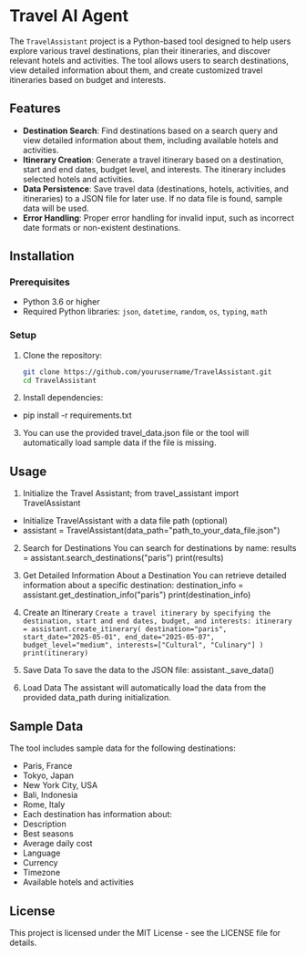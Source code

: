 # Travel AI Agent

The `TravelAssistant` project is a Python-based tool designed to help users explore various travel destinations, plan their itineraries, and discover relevant hotels and activities. The tool allows users to search destinations, view detailed information about them, and create customized travel itineraries based on budget and interests.

## Features

- **Destination Search**: Find destinations based on a search query and view detailed information about them, including available hotels and activities.
- **Itinerary Creation**: Generate a travel itinerary based on a destination, start and end dates, budget level, and interests. The itinerary includes selected hotels and activities.
- **Data Persistence**: Save travel data (destinations, hotels, activities, and itineraries) to a JSON file for later use. If no data file is found, sample data will be used.
- **Error Handling**: Proper error handling for invalid input, such as incorrect date formats or non-existent destinations.

## Installation

### Prerequisites
- Python 3.6 or higher
- Required Python libraries: `json`, `datetime`, `random`, `os`, `typing`, `math`

### Setup

1. Clone the repository:
   ```bash
   git clone https://github.com/yourusername/TravelAssistant.git
   cd TravelAssistant

2. Install dependencies:
- pip install -r requirements.txt
3. You can use the provided travel_data.json file or the tool will automatically load sample data if the file is missing.

## Usage
1. Initialize the Travel Assistant;
from travel_assistant import TravelAssistant
- Initialize TravelAssistant with a data file path (optional)
- assistant = TravelAssistant(data_path="path_to_your_data_file.json")
2. Search for Destinations
You can search for destinations by name:
results = assistant.search_destinations("paris")
print(results)
3. Get Detailed Information About a Destination
You can retrieve detailed information about a specific destination:
destination_info = assistant.get_destination_info("paris")
print(destination_info)
4. Create an Itinerary
`Create a travel itinerary by specifying the destination, start and end dates, budget, and interests:
itinerary = assistant.create_itinerary(
    destination="paris",
    start_date="2025-05-01",
    end_date="2025-05-07",
    budget_level="medium",
    interests=["Cultural", "Culinary"]
)
print(itinerary)`

5. Save Data
To save the data to the JSON file:
assistant._save_data()

6. Load Data
The assistant will automatically load the data from the provided data_path during initialization.

## Sample Data
The tool includes sample data for the following destinations:
- Paris, France
- Tokyo, Japan
- New York City, USA
- Bali, Indonesia
- Rome, Italy
- Each destination has information about:
- Description
- Best seasons
- Average daily cost
- Language
- Currency
- Timezone
- Available hotels and activities

## License
This project is licensed under the MIT License - see the LICENSE file for details.
